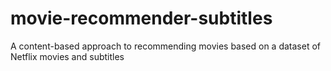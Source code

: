 # movie-recommender-subtitles
A content-based approach to recommending movies based on a dataset of Netflix movies and subtitles
